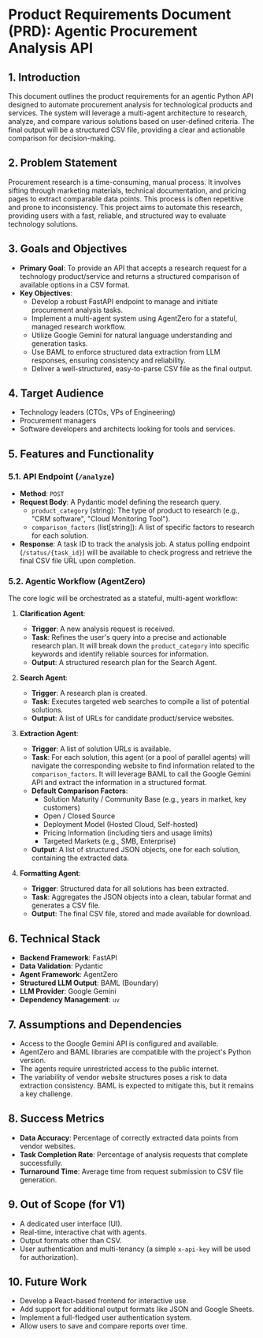 # Product Requirements Document (PRD): Agentic Procurement Analysis API

## 1. Introduction

This document outlines the product requirements for an agentic Python API designed to automate procurement analysis for technological products and services. The system will leverage a multi-agent architecture to research, analyze, and compare various solutions based on user-defined criteria. The final output will be a structured CSV file, providing a clear and actionable comparison for decision-making.

## 2. Problem Statement

Procurement research is a time-consuming, manual process. It involves sifting through marketing materials, technical documentation, and pricing pages to extract comparable data points. This process is often repetitive and prone to inconsistency. This project aims to automate this research, providing users with a fast, reliable, and structured way to evaluate technology solutions.

## 3. Goals and Objectives

*   **Primary Goal**: To provide an API that accepts a research request for a technology product/service and returns a structured comparison of available options in a CSV format.
*   **Key Objectives**:
    *   Develop a robust FastAPI endpoint to manage and initiate procurement analysis tasks.
    *   Implement a multi-agent system using AgentZero for a stateful, managed research workflow.
    *   Utilize Google Gemini for natural language understanding and generation tasks.
    *   Use BAML to enforce structured data extraction from LLM responses, ensuring consistency and reliability.
    *   Deliver a well-structured, easy-to-parse CSV file as the final output.

## 4. Target Audience

*   Technology leaders (CTOs, VPs of Engineering)
*   Procurement managers
*   Software developers and architects looking for tools and services.

## 5. Features and Functionality

### 5.1. API Endpoint (`/analyze`)

*   **Method**: `POST`
*   **Request Body**: A Pydantic model defining the research query.
    *   `product_category` (string): The type of product to research (e.g., "CRM software", "Cloud Monitoring Tool").
    *   `comparison_factors` (list[string]): A list of specific factors to research for each solution.
*   **Response**: A task ID to track the analysis job. A status polling endpoint (`/status/{task_id}`) will be available to check progress and retrieve the final CSV file URL upon completion.

### 5.2. Agentic Workflow (AgentZero)

The core logic will be orchestrated as a stateful, multi-agent workflow:

1.  **Clarification Agent**:
    *   **Trigger**: A new analysis request is received.
    *   **Task**: Refines the user's query into a precise and actionable research plan. It will break down the `product_category` into specific keywords and identify reliable sources for information.
    *   **Output**: A structured research plan for the Search Agent.

2.  **Search Agent**:
    *   **Trigger**: A research plan is created.
    *   **Task**: Executes targeted web searches to compile a list of potential solutions.
    *   **Output**: A list of URLs for candidate product/service websites.

3.  **Extraction Agent**:
    *   **Trigger**: A list of solution URLs is available.
    *   **Task**: For each solution, this agent (or a pool of parallel agents) will navigate the corresponding website to find information related to the `comparison_factors`. It will leverage BAML to call the Google Gemini API and extract the information in a structured format.
    *   **Default Comparison Factors**:
        *   Solution Maturity / Community Base (e.g., years in market, key customers)
        *   Open / Closed Source
        *   Deployment Model (Hosted Cloud, Self-hosted)
        *   Pricing Information (including tiers and usage limits)
        *   Targeted Markets (e.g., SMB, Enterprise)
    *   **Output**: A list of structured JSON objects, one for each solution, containing the extracted data.

4.  **Formatting Agent**:
    *   **Trigger**: Structured data for all solutions has been extracted.
    *   **Task**: Aggregates the JSON objects into a clean, tabular format and generates a CSV file.
    *   **Output**: The final CSV file, stored and made available for download.

## 6. Technical Stack

*   **Backend Framework**: FastAPI
*   **Data Validation**: Pydantic
*   **Agent Framework**: AgentZero
*   **Structured LLM Output**: BAML (Boundary)
*   **LLM Provider**: Google Gemini
*   **Dependency Management**: `uv`

## 7. Assumptions and Dependencies

*   Access to the Google Gemini API is configured and available.
*   AgentZero and BAML libraries are compatible with the project's Python version.
*   The agents require unrestricted access to the public internet.
*   The variability of vendor website structures poses a risk to data extraction consistency. BAML is expected to mitigate this, but it remains a key challenge.

## 8. Success Metrics

*   **Data Accuracy**: Percentage of correctly extracted data points from vendor websites.
*   **Task Completion Rate**: Percentage of analysis requests that complete successfully.
*   **Turnaround Time**: Average time from request submission to CSV file generation.

## 9. Out of Scope (for V1)

*   A dedicated user interface (UI).
*   Real-time, interactive chat with agents.
*   Output formats other than CSV.
*   User authentication and multi-tenancy (a simple `x-api-key` will be used for authorization).

## 10. Future Work

*   Develop a React-based frontend for interactive use.
*   Add support for additional output formats like JSON and Google Sheets.
*   Implement a full-fledged user authentication system.
*   Allow users to save and compare reports over time. 